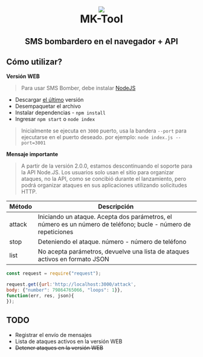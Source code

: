 <h1 align="center">
<a href="https://github.com/MK-Mods-OFC/MK-Tool"><img src="https://emojipedia-us.s3.dualstack.us-west-1.amazonaws.com/thumbs/120/apple/237/collision-symbol_1f4a5.png"></a>
  <br>
  MK-Tool
  <br>
</h1>

<h2 align="center">SMS bombardero en el navegador + API</h2>


## Cómo utilizar?

**Versión WEB**
> Para usar SMS Bomber, debe instalar [NodeJS](https://nodejs.org/en/)
  * Descargar [el último](https://github.com/MK-Mods-OFC/MK-Tool/releases/) versión
  * Desempaquetar el archivo
  * Instalar dependencias - `npm install`
  * Ingresar `npm start` o `node index`
   > Inicialmente se ejecuta en `3000` puerto, usa la bandera `--port` para ejecutarse en el puerto deseado. por ejemplo: `node index.js --port=3001`

**Mensaje importante**
> A partir de la versión 2.0.0, estamos descontinuando el soporte para la API Node.JS. Los usuarios solo usan el sitio para organizar ataques, no la API, como se concibió durante el lanzamiento, pero podrá organizar ataques en sus aplicaciones utilizando solicitudes HTTP. 

| Método | Descripción |
|---|---|
| attack | Iniciando un ataque. Acepta dos parámetros, el número es un número de teléfono; bucle - número de repeticiones |
| stop | Deteniendo el ataque. número - número de teléfono |
| list | No acepta parámetros, devuelve una lista de ataques activos en formato JSON |

```js
const request = require("request");

request.get({url:'http://localhost:3000/attack', 
body: {"number": 79864765066, "loops": 1}},
function(err, res, json){
});
```

  ## TODO
  
   * Registrar el envío de mensajes
   * Lista de ataques activos en la versión WEB
   * ~~Detener ataques en la versión WEB~~
